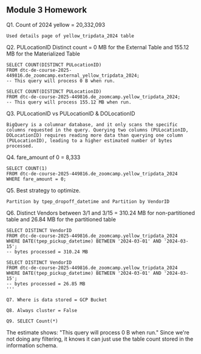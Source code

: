 ## Module 3 Homework

Q1. Count of 2024 yellow = 20,332,093
```
Used details page of yellow_tripdata_2024 table
```

Q2. PULocationID Distinct count = 0 MB for the External Table and 155.12 MB for the Materialized Table
```
SELECT COUNT(DISTINCT PULocationID)
FROM dtc-de-course-2025-449816.de_zoomcamp.external_yellow_tripdata_2024;
-- This query will process 0 B when run.

SELECT COUNT(DISTINCT PULocationID)
FROM dtc-de-course-2025-449816.de_zoomcamp.yellow_tripdata_2024;
-- This query will process 155.12 MB when run.
```


Q3. PULocationID vs PULocationID & DOLocationID  
```
BigQuery is a columnar database, and it only scans the specific columns requested in the query. Querying two columns (PULocationID, DOLocationID) requires reading more data than querying one column (PULocationID), leading to a higher estimated number of bytes processed.
```

Q4. fare_amount of 0 = 8,333
```
SELECT COUNT(1)
FROM dtc-de-course-2025-449816.de_zoomcamp.yellow_tripdata_2024
WHERE fare_amount = 0;
```

Q5. Best strategy to optimize.
```
Partition by tpep_dropoff_datetime and Partition by VendorID
```

Q6. Distinct Vendors between 3/1 and 3/15 = 310.24 MB for non-partitioned table and 26.84 MB for the partitioned table
```
SELECT DISTINCT VendorID
FROM dtc-de-course-2025-449816.de_zoomcamp.yellow_tripdata_2024
WHERE DATE(tpep_pickup_datetime) BETWEEN '2024-03-01' AND '2024-03-15';
-- bytes processed = 310.24 MB

SELECT DISTINCT VendorID
FROM dtc-de-course-2025-449816.de_zoomcamp.yellow_tripdata_2024
WHERE DATE(tpep_pickup_datetime) BETWEEN '2024-03-01' AND '2024-03-15';
-- bytes processed = 26.85 MB
'''

Q7. Where is data stored = GCP Bucket  

Q8. Always cluster = False

Q9. SELECT Count(*)
```
The estimate shows: "This query will process 0 B when run."
Since we're not doing any filtering, it knows it can just use the table count stored in the information schema.
```